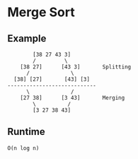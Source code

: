 # Merge Sort

## Example
```
        [38 27 43 3]
        /         \
    [38 27]      [43 3]       Splitting
      /             \
  [38] [27]       [43] [3]
----------------------------
      \             /
    [27 38]      [3 43]       Merging 
        \          /
        [3 27 38 43]
```

## Runtime
`O(n log n)`